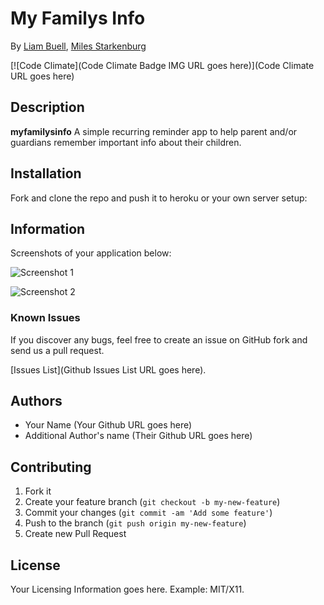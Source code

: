 # My Familys Info
<!-- If you'd like to use a logo instead uncomment this code and remove the text above this line

  ![Logo](URL to logo img file goes here)

-->

By [Liam Buell](https://github.com/Lbuell/),
[Miles Starkenburg](https://github.com/gringocl/)

[![Code Climate](Code Climate Badge IMG URL goes here)](Code Climate URL goes here)

## Description
**myfamilysinfo** A simple recurring reminder app to help parent and/or guardians remember important info about their children.

## Installation

Fork and clone the repo and push it to heroku or your own server setup:

## Information

Screenshots of your application below:

![Screenshot 1](http://placekitten.com/400/300)

![Screenshot 2](http://placekitten.com/400/300)


### Known Issues

If you discover any bugs, feel free to create an issue on GitHub fork and
send us a pull request.

[Issues List](Github Issues List URL goes here).

## Authors

* Your Name (Your Github URL goes here)
* Additional Author's name (Their Github URL goes here)


## Contributing

1. Fork it
2. Create your feature branch (`git checkout -b my-new-feature`)
3. Commit your changes (`git commit -am 'Add some feature'`)
4. Push to the branch (`git push origin my-new-feature`)
5. Create new Pull Request


## License

Your Licensing Information goes here. Example: MIT/X11.


